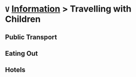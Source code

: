 # `V` [Information](../information) > Travelling with Children

## Public Transport
## Eating Out
## Hotels
